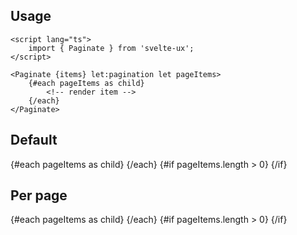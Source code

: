 <script lang="ts">
	import ListItem from '../components/ListItem.svelte';
	import Pagination from '../components/Pagination.svelte';
	import Paginate from '../components/Paginate.svelte';
	import Preview from '../components/Preview.svelte';

	const items = Array(100).fill().map((x, i) => ({ name: `Item: ${i + 1}`}))
</script>

## Usage

```svelte
<script lang="ts">
	import { Paginate } from 'svelte-ux';
</script>

<Paginate {items} let:pagination let pageItems>
	{#each pageItems as child}
		<!-- render item -->
	{/each}
</Paginate>
```

## Default

<Preview>
	<Paginate {items} let:pagination let:pageItems >
		{#each pageItems as child}
			<ListItem title={child.name} />
		{/each}
		{#if pageItems.length > 0}
			<Pagination {pagination} />
		{/if}
	</Paginate>
</Preview>

## Per page

<Preview>
	<Paginate {items} perPage={5} let:pagination let:pageItems >
		{#each pageItems as child}
			<ListItem title={child.name} />
		{/each}
		{#if pageItems.length > 0}
			<Pagination {pagination} />
		{/if}
	</Paginate>
</Preview>
